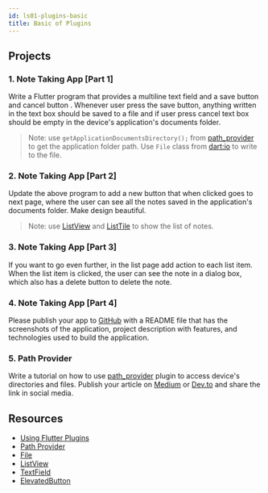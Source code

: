 ```yaml
---
id: ls01-plugins-basic
title: Basic of Plugins
---
```


## Projects

### 1. Note Taking App [Part 1]

Write a Flutter program that provides a multiline text field and a save button and cancel button . Whenever user press the save button, anything written in the text box should be saved to a file and if user press cancel text box should be empty in the device's application's documents folder.

> Note: use `getApplicationDocumentsDirectory();` from [path_provider](https://pub.dev/packages/path_provider) to get the application folder path. Use `File` class from [dart:io](https://api.flutter.dev/flutter/dart-io/dart-io-library.html) to write to the file.

### 2. Note Taking App [Part 2]

Update the above program to add a new button that when clicked goes to next page, where the user can see all the notes saved in the application's documents folder. Make design beautiful.

> Note: use [ListView](https://api.flutter.dev/flutter/widgets/ListView-class.html) and [ListTile](https://api.flutter.dev/flutter/material/ListTile-class.html) to show the list of notes.

### 3. Note Taking App [Part 3]

If you want to go even further, in the list page add action to each list item. When the list item is clicked, the user can see the note in a dialog box, which also has a delete button to delete the note.


### 4. Note Taking App [Part 4]

Please publish your app to [GitHub](https://github.com) with a README file that has the screenshots of the application, project description with features, and technologies used to build the application.

### 5. Path Provider

Write a tutorial on how to use [path_provider](https://pub.dev/packages/path_provider) plugin to access device's directories and files. Publish your article on [Medium](https://medium.com) or [Dev.to](https://dev.to) and share the link in social media.

## Resources

- [Using Flutter Plugins](https://flutter.dev/docs/development/packages-and-plugins/using-packages)
- [Path Provider](https://pub.dev/packages/path_provider)
- [File](https://api.flutter.dev/flutter/dart-io/File-class.html)
- [ListView](https://api.flutter.dev/flutter/widgets/ListView-class.html)
- [TextField](https://api.flutter.dev/flutter/material/TextField-class.html)
- [ElevatedButton](https://api.flutter.dev/flutter/material/ElevatedButton-class.html)